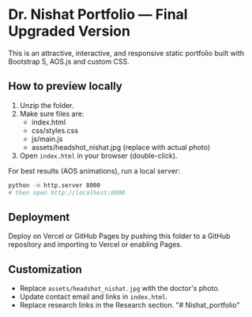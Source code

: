 # Dr. Nishat Portfolio — Final Upgraded Version

This is an attractive, interactive, and responsive static portfolio built with Bootstrap 5, AOS.js and custom CSS.

## How to preview locally
1. Unzip the folder.
2. Make sure files are:
   - index.html
   - css/styles.css
   - js/main.js
   - assets/headshot_nishat.jpg (replace with actual photo)
3. Open `index.html` in your browser (double-click).

For best results (AOS animations), run a local server:

```bash
python -m http.server 8000
# then open http://localhost:8000
```

## Deployment
Deploy on Vercel or GitHub Pages by pushing this folder to a GitHub repository and importing to Vercel or enabling Pages.

## Customization
- Replace `assets/headshot_nishat.jpg` with the doctor's photo.
- Update contact email and links in `index.html`.
- Replace research links in the Research section.
"# Nishat_portfolio" 
